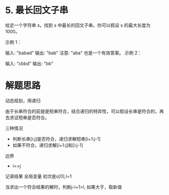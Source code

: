 # 5. 最长回文子串
给定一个字符串 s，找到 s 中最长的回文子串。你可以假设 s 的最大长度为 1000。

示例 1：

输入: "babad"
输出: "bab"
注意: "aba" 也是一个有效答案。
示例 2：

输入: "cbbd"
输出: "bb"

# 解题思路

动态规划，用递归

由于长串符合的前提是短串符合，结合递归的特异性，可以假设长串是符合的，再去求证短串是否符合。

三种情况
- 判断长串[i:j]是否符合，递归求解短串[i+1:j-1]
- 如果不符合，递归求解[i+1:j]和[i:j-1]

边界
- i<=j

记录结果
全局变量
初次是s[0],l=1

当求出一个符合结果的解时，判断j-i+1>l,
如果大于，取新值



